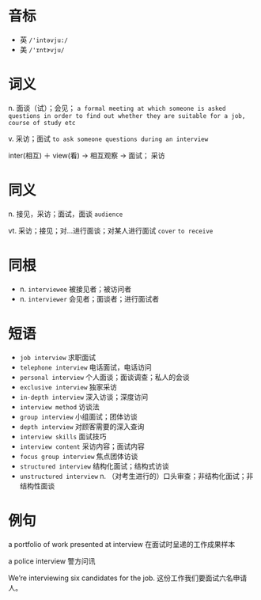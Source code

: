 # 音标

- 英 `/'intəvju:/`
- 美 `/'ɪntɚvju/`

# 词义

n. 面谈（试）；会见；
`a formal meeting at which someone is asked questions in order to find out whether they are suitable for a job, course of study etc`

v. 采访；面试
`to ask someone questions during an interview`



inter(相互) ＋ view(看) → 相互观察 → 面试； 采访

# 同义

n. 接见，采访；面试，面谈
`audience`

vt. 采访；接见；对…进行面谈；对某人进行面试
`cover` `to receive`

# 同根

- n. `interviewee` 被接见者；被访问者
- n. `interviewer` 会见者；面谈者；进行面试者

# 短语

- `job interview` 求职面试
- `telephone interview` 电话面试，电话访问
- `personal interview` 个人面谈；面谈调查；私人的会谈
- `exclusive interview` 独家采访
- `in-depth interview` 深入访谈；深度访问
- `interview method` 访谈法
- `group interview` 小组面试；团体访谈
- `depth interview` 对顾客需要的深入查询
- `interview skills` 面试技巧
- `interview content` 采访内容；面试内容
- `focus group interview` 焦点团体访谈
- `structured interview` 结构化面试；结构式访谈
- `unstructured interview` n. （对考生进行的）口头审查；非结构化面试；非结构性面谈

# 例句

a portfolio of work presented at interview
在面试时呈递的工作成果样本

a police interview
警方问讯

We’re interviewing six candidates for the job.
这份工作我们要面试六名申请人。


